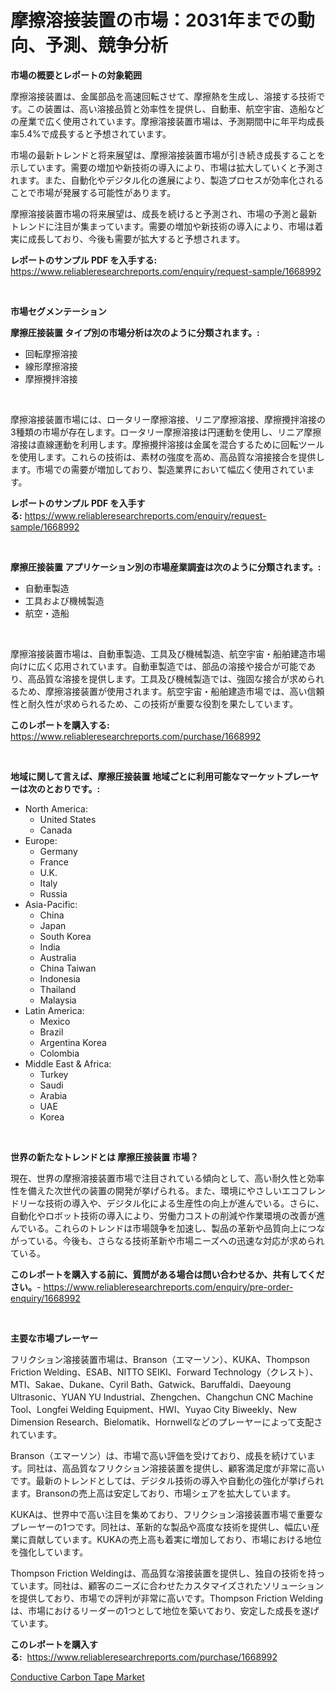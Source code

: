 <p><h1>摩擦溶接装置の市場：2031年までの動向、予測、競争分析</h1></p><p><strong>市場の概要とレポートの対象範囲</strong></p>
<p><p>摩擦溶接装置は、金属部品を高速回転させて、摩擦熱を生成し、溶接する技術です。この装置は、高い溶接品質と効率性を提供し、自動車、航空宇宙、造船などの産業で広く使用されています。摩擦溶接装置市場は、予測期間中に年平均成長率5.4%で成長すると予想されています。</p><p>市場の最新トレンドと将来展望は、摩擦溶接装置市場が引き続き成長することを示しています。需要の増加や新技術の導入により、市場は拡大していくと予測されます。また、自動化やデジタル化の進展により、製造プロセスが効率化されることで市場が発展する可能性があります。</p><p>摩擦溶接装置市場の将来展望は、成長を続けると予測され、市場の予測と最新トレンドに注目が集まっています。需要の増加や新技術の導入により、市場は着実に成長しており、今後も需要が拡大すると予想されます。</p></p>
<p><strong>レポートのサンプル PDF を入手する:</strong> <a href="https://www.reliableresearchreports.com/enquiry/request-sample/1668992">https://www.reliableresearchreports.com/enquiry/request-sample/1668992</a></p>
<p>&nbsp;</p>
<p><strong>市場セグメンテーション</strong></p>
<p><strong>摩擦圧接装置 タイプ別の市場分析は次のように分類されます。:</strong></p>
<p><ul><li>回転摩擦溶接</li><li>線形摩擦溶接</li><li>摩擦攪拌溶接</li></ul></p>
<p>&nbsp;</p>
<p><p>摩擦溶接装置市場には、ロータリー摩擦溶接、リニア摩擦溶接、摩擦攪拌溶接の3種類の市場が存在します。ロータリー摩擦溶接は円運動を使用し、リニア摩擦溶接は直線運動を利用します。摩擦攪拌溶接は金属を混合するために回転ツールを使用します。これらの技術は、素材の強度を高め、高品質な溶接接合を提供します。市場での需要が増加しており、製造業界において幅広く使用されています。</p></p>
<p><strong>レポートのサンプル PDF を入手する:</strong>&nbsp;<a href="https://www.reliableresearchreports.com/enquiry/request-sample/1668992">https://www.reliableresearchreports.com/enquiry/request-sample/1668992</a></p>
<p>&nbsp;</p>
<p><strong> 摩擦圧接装置 アプリケーション別の市場産業調査は次のように分類されます。:</strong></p>
<p><ul><li>自動車製造</li><li>工具および機械製造</li><li>航空・造船</li></ul></p>
<p>&nbsp;</p>
<p><p>摩擦溶接装置市場は、自動車製造、工具及び機械製造、航空宇宙・船舶建造市場向けに広く応用されています。自動車製造では、部品の溶接や接合が可能であり、高品質な溶接を提供します。工具及び機械製造では、強固な接合が求められるため、摩擦溶接装置が使用されます。航空宇宙・船舶建造市場では、高い信頼性と耐久性が求められるため、この技術が重要な役割を果たしています。</p></p>
<p><strong>このレポートを購入する:</strong>&nbsp; <a href="https://www.reliableresearchreports.com/purchase/1668992">https://www.reliableresearchreports.com/purchase/1668992</a></p>
<p>&nbsp;</p>
<p><strong>地域に関して言えば、摩擦圧接装置 地域ごとに利用可能なマーケットプレーヤーは次のとおりです。:</strong></p>
<p><ul>
    <li>
        North America:
        <ul>
            <li>United States</li>
            <li>Canada</li>
        </ul>
    </li>
    <li>
        Europe:
        <ul>
            <li>Germany</li>
            <li>France</li>
            <li>U.K.</li>
            <li>Italy</li>
            <li>Russia</li>
        </ul>
    </li>
    <li>
        Asia-Pacific:
        <ul>
            <li>China</li>
            <li>Japan</li>
            <li>South Korea</li>
            <li>India</li>
            <li>Australia</li>
            <li>China Taiwan</li>
            <li>Indonesia</li>
            <li>Thailand</li>
            <li>Malaysia</li>
        </ul>
    </li>
    <li>
        Latin America:
        <ul>
            <li>Mexico</li>
            <li>Brazil</li>
            <li>Argentina Korea</li>
            <li>Colombia</li>
        </ul>
    </li>
    <li>
        Middle East & Africa:
        <ul>
            <li>Turkey</li>
            <li>Saudi</li>
            <li>Arabia</li>
            <li>UAE</li>
            <li>Korea</li>
        </ul>
    </li>
    </ul></p>
<p>&nbsp;</p>
<p><strong>世界の新たなトレンドとは 摩擦圧接装置 市場？</strong></p>
<p><p>現在、世界の摩擦溶接装置市場で注目されている傾向として、高い耐久性と効率性を備えた次世代の装置の開発が挙げられる。また、環境にやさしいエコフレンドリーな技術の導入や、デジタル化による生産性の向上が進んでいる。さらに、自動化やロボット技術の導入により、労働力コストの削減や作業環境の改善が進んでいる。これらのトレンドは市場競争を加速し、製品の革新や品質向上につながっている。今後も、さらなる技術革新や市場ニーズへの迅速な対応が求められている。</p></p>
<p><strong>このレポートを購入する前に、質問がある場合は問い合わせるか、共有してください。</strong>- <a href="https://www.reliableresearchreports.com/enquiry/pre-order-enquiry/1668992">https://www.reliableresearchreports.com/enquiry/pre-order-enquiry/1668992</a></p>
<p>&nbsp;</p>
<p><strong>主要な市場プレーヤー</strong></p>
<p><p>フリクション溶接装置市場は、Branson（エマーソン）、KUKA、Thompson Friction Welding、ESAB、NITTO SEIKI、Forward Technology（クレスト）、MTI、Sakae、Dukane、Cyril Bath、Gatwick、Baruffaldi、Daeyoung Ultrasonic、YUAN YU Industrial、Zhengchen、Changchun CNC Machine Tool、Longfei Welding Equipment、HWI、Yuyao City Biweekly、New Dimension Research、Bielomatik、Hornwellなどのプレーヤーによって支配されています。</p><p>Branson（エマーソン）は、市場で高い評価を受けており、成長を続けています。同社は、高品質なフリクション溶接装置を提供し、顧客満足度が非常に高いです。最新のトレンドとしては、デジタル技術の導入や自動化の強化が挙げられます。Bransonの売上高は安定しており、市場シェアを拡大しています。</p><p>KUKAは、世界中で高い注目を集めており、フリクション溶接装置市場で重要なプレーヤーの1つです。同社は、革新的な製品や高度な技術を提供し、幅広い産業に貢献しています。KUKAの売上高も着実に増加しており、市場における地位を強化しています。</p><p>Thompson Friction Weldingは、高品質な溶接装置を提供し、独自の技術を持っています。同社は、顧客のニーズに合わせたカスタマイズされたソリューションを提供しており、市場での評判が非常に高いです。Thompson Friction Weldingは、市場におけるリーダーの1つとして地位を築いており、安定した成長を遂げています。</p></p>
<p><strong>このレポートを購入する:</strong>&nbsp;&nbsp;<a href="https://www.reliableresearchreports.com/purchase/1668992">https://www.reliableresearchreports.com/purchase/1668992</a></p>
<p><p><a href="https://changeable-paste-463.notion.site/Decoding-the-Conductive-Carbon-Tape-Market-A-Deep-Dive-into-the-Latest-Market-Trends-Market-Segmen-a00b99367b5b4a05a39f79291c1eb1a7">Conductive Carbon Tape Market</a></p></p>